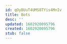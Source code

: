 ```yaml
---
id: qOyBUuT4UMS8TYis4MnIv
title: Bots
desc: ''
updated: 1602920095796
created: 1602920095796
stub: false
---
```



